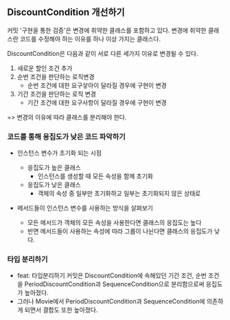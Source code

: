 ## DiscountCondition 개선하기

커밋 '구현을 통한 검증'은 변경에 취약한 클래스를 포함하고 있다. 변경에 취약한 클래스란 코드를 수정해야 하는 이유를 하나 이상 가지는 클래스다.

DiscountCondition은 다음과 같이 서로 다른 세가지 이유로 변경될 수 있다.

1. 새로운 할인 조건 추가
2. 순번 조건을 판단하는 로직변경
   - 순번 조건에 대한 요구샇아이 달라질 경우에 구현이 변경
3. 기간 조건을 판단하는 로직 변경
   - 기간 조건에 대한 요구사항이 달라질 경우에 구현이 변경

=> 변경의 이유에 따라 클래스를 분리해야 한다.



### 코드를 통해 응집도가 낮은 코드 파악하기

- 인스턴스 변수가 초기화 되는 시점
  - 응집도가 높은 클래스
    - 인스턴스를 생성할 때 모든 속성을 함께 초기화
  - 응집도가 낮은 클래스
    - 객체의 속성 중 일부만 초기화하고 일부는 초기화되지 않은 상태로 

- 메서드들이 인스턴스 변수를 사용하는 방식을 살펴보기
  - 모든 메서드가 객체의 모든 속성을 사용한다면 클래스의 응집도는 높다
  - 반면 메서드들이 사용하는 속성에 따라 그룹이 나뉜다면 클래스의 응집도가 낮다.



### 타입 분리하기

- feat: 타입분리하기 커밋은 DiscountCondition에 속해있던 기간 조건, 순번 조건을 PeriodDiscountCondition과 SequenceCondition으로 분리함으로써 응집도가 높아졌다.
- 그러나 Movie에서 PeriodDiscountCondition과 SequenceCondition에 의존하게 되면서 결합도 또한 높아졌다.
